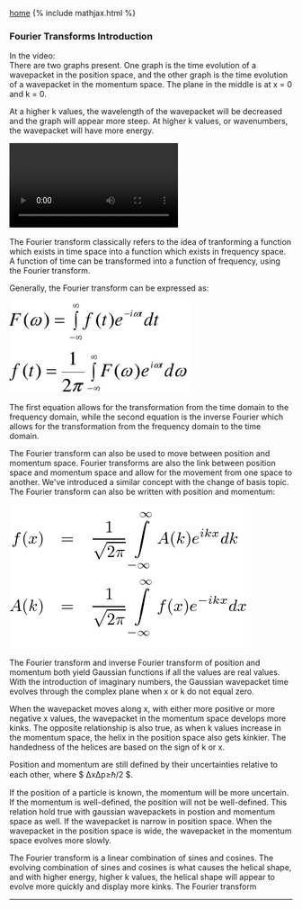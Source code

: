 [home](/README.md)
{% include mathjax.html %}

### Fourier Transforms Introduction
   
In the video:  
There are two graphs present. One graph is the time evolution of a wavepacket in the position space, and the other graph is the time evolution of a wavepacket in the momentum space. The plane in the middle is at x = 0 and k = 0. 
 
At a higher k values, the wavelength of the wavepacket will be decreased and the graph will appear more steep. At higher k values, or wavenumbers, the wavepacket will have more energy. 

![video](/fvid.mp4)

The Fourier transform classically refers to the idea of tranforming a function which exists in time space into a function which exists in frequency space. A function of time can be transformed into a function of frequency, using the Fourier transform. 

Generally, the Fourier transform can be expressed as: 

![fourier](/four.jpg)


The first equation allows for the transformation from the time domain to the frequency domain, while the second equation is the inverse Fourier which allows for the transformation from the frequency domain to the time domain. 

The Fourier transform can also be used to move between position and momentum space. Fourier transforms are also the link between position space and momentum space and allow for the movement from one space to another. We've introduced a similar concept with the change of basis topic. The Fourier transform can also be written with position and momentum: 

![pos and mom](/posmom.png)


The Fourier transform and inverse Fourier transform of position and momentum both yield Gaussian functions if all the values are real values. With the introduction of imaginary numbers, the Gaussian wavepacket time evolves through the complex plane when x or k do not equal zero. 

When the wavepacket moves along x, with either more positive or more negative x values, the wavepacket in the momentum space develops more kinks. The opposite relationship is also true, as when k values increase in the momentum space, the helix in the position space also gets kinkier. The handedness of the helices are based on the sign of k or x. 

Position and momentum are still defined by their uncertainties relative to each other, where $ ΔxΔp≥ℏ/2 $.

If the position of a particle is known, the momentum will be more uncertain. If the momentum is well-defined, the position will not be well-defined. This relation hold true with gaussian wavepackets in postion and momentum space as well. If the wavepacket is narrow in position space. When the wavepacket in the position space is wide, the wavepacket in the momentum space evolves more slowly. 

The Fourier transform is a linear combination of sines and cosines. The evolving combination of sines and cosines is what causes the helical shape, and with higher energy, higher k values, the helical shape will appear to evolve more quickly and display more kinks. The Fourier transform 

 
-----------------------


